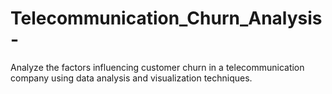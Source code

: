 # Telecommunication_Churn_Analysis-
Analyze the factors influencing customer churn in a telecommunication company using data analysis and visualization techniques.
